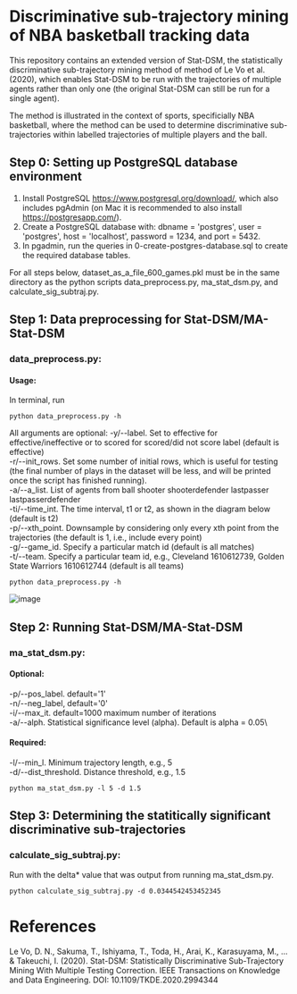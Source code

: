 # Discriminative sub-trajectory mining of NBA basketball tracking data
This repository contains an extended version of Stat-DSM, the statistically discriminative sub-trajectory mining method of method of Le Vo et al. (2020), which enables Stat-DSM to be run with the trajectories of multiple agents rather than only one (the original Stat-DSM can still be run for a single agent).

The method is illustrated in the context of sports, specificially NBA basketball, where the method can be used to determine discriminative sub-trajectories within labelled trajectories of multiple players and the ball.

## Step 0: Setting up PostgreSQL database environment
1. Install PostgreSQL https://www.postgresql.org/download/, which also includes pgAdmin (on Mac it is recommended to also install https://postgresapp.com/).
2. Create a PostgreSQL database with: dbname = 'postgres', user = 'postgres', host = 'localhost', password = 1234, and port = 5432.
3. In pgadmin, run the queries in 0-create-postgres-database.sql to create the required database tables.

For all steps below, dataset_as_a_file_600_games.pkl must be in the same directory as the python scripts data_preprocess.py, ma_stat_dsm.py, and calculate_sig_subtraj.py.

## Step 1: Data preprocessing for Stat-DSM/MA-Stat-DSM 
### data_preprocess.py:    
#### Usage:
In terminal, run 
```
python data_preprocess.py -h
```
All arguments are optional:
  -y/--label. Set to effective for effective/ineffective or to scored for scored/did not score label (default is effective)\
  -r/--init_rows. Set some number of initial rows, which is useful for testing (the final number of plays in the dataset will be less, and will be printed once the script has finished running).\
  -a/--a_list. List of agents from ball shooter
                        shooterdefender lastpasser lastpasserdefender\
  -ti/--time_int. The time interval, t1 or t2, as shown in the diagram below (default is t2)\
  -p/--xth_point. Downsample by considering only every xth point from
                        the trajectories (the default is 1, i.e., include every
                        point)\
  -g/--game_id. Specify a particular match id (default is all matches)\
  -t/--team. Specify a particular team id, e.g., Cleveland 1610612739, Golden State Warriors 1610612744 (default is all teams)
```
python data_preprocess.py -h
```
![image](https://user-images.githubusercontent.com/29388472/173998123-ad0bade2-e42d-4261-89dd-40a4bc7834d3.png)

## Step 2: Running Stat-DSM/MA-Stat-DSM
### ma_stat_dsm.py:  
#### Optional:
-p/--pos_label. default='1'\
-n/--neg_label, default='0'\
-i/--max_it. default=1000 maximum number of iterations\
-a/--alph. Statistical significance level (alpha). Default is alpha = 0.05\
#### Required:
-l/--min_l. Minimum trajectory length, e.g., 5\
-d/--dist_threshold. Distance threshold, e.g., 1.5
```
python ma_stat_dsm.py -l 5 -d 1.5
```
## Step 3: Determining the statitically significant discriminative sub-trajectories
### calculate_sig_subtraj.py:  
Run with the delta* value that was output from running ma_stat_dsm.py.
```
python calculate_sig_subtraj.py -d 0.0344542453452345
```

# References
Le Vo, D. N., Sakuma, T., Ishiyama, T., Toda, H., Arai, K., Karasuyama, M., ... & Takeuchi, I. (2020). Stat-DSM: Statistically Discriminative Sub-Trajectory Mining With Multiple Testing Correction. IEEE Transactions on Knowledge and Data Engineering. DOI: 10.1109/TKDE.2020.2994344
